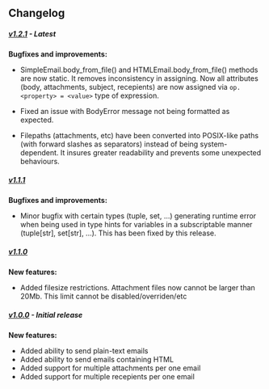 ## Changelog

##### [v1.2.1](https://github.com/NickolaiBeloguzov/manokit/releases/tag/v1.2.1) - Latest

**Bugfixes and improvements:**

-   SimpleEmail.body_from_file() and HTMLEmail.body_from_file() methods are now static. It removes inconsistency in assigning. Now all attributes (body, attachments, subject, recepients) are now assigned via `op.<property> = <value>` type of expression.

-   Fixed an issue with BodyError message not being formatted as expected.

-   Filepaths (attachments, etc) have been converted into POSIX-like paths (with forward slashes as separators) instead of being system-dependent. It insures greater readability and prevents some unexpected behaviours.

##### [v1.1.1](https://github.com/NickolaiBeloguzov/manokit/releases/tag/v1.1.1)

**Bugfixes and improvements:**

-   Minor bugfix with certain types (tuple, set, ...) generating runtime error when being used in type hints for variables in a subscriptable manner (tuple[str], set[str], ...). This has been fixed by this release.

##### [v1.1.0](https://github.com/NickolaiBeloguzov/manokit/releases/tag/v1.1.0)

**New features:**

-   Added filesize restrictions. Attachment files now cannot be larger than 20Mb. This limit cannot be disabled/overriden/etc

##### [v1.0.0](https://github.com/NickolaiBeloguzov/manokit/releases/tag/v1.0.0) - Initial release

**New features:**

-   Added ability to send plain-text emails
-   Added ability to send emails containing HTML
-   Added support for multiple attachments per one email
-   Added support for multiple recepients per one email
